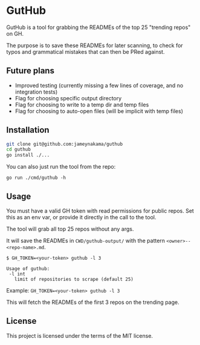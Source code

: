 # GutHub

GutHub is a tool for grabbing the READMEs of the top 25 "trending repos" on GH.

The purpose is to save these READMEs for later scanning, to check for typos and
grammatical mistakes that can then be PRed against.

## Future plans

- Improved testing (currently missing a few lines of coverage, and no
  integration tests)
- Flag for choosing specific output directory
- Flag for choosing to write to a temp dir and temp files
- Flag for choosing to auto-open files (will be implicit with temp files)

## Installation

```bash
git clone git@github.com:jameynakama/guthub
cd guthub
go install ./...
```

You can also just run the tool from the repo:

`go run ./cmd/guthub -h`

## Usage

You must have a valid GH token with read permissions for public repos. Set this
as an env var, or provide it directly in the call to the tool.

The tool will grab all top 25 repos without any args.

It will save the READMEs in `CWD/guthub-output/` with the pattern
`<owner>--<repo-name>.md`.

`$ GH_TOKEN=<your-token> guthub -l 3`

```text
Usage of guthub:
 -l int
   limit of repositories to scrape (default 25)
```

Example: `GH_TOKEN=<your-token> guthub -l 3`

This will fetch the READMEs of the first 3 repos on the trending page.

## License

This project is licensed under the terms of the MIT license.
